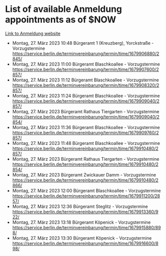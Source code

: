 # List of available Anmeldung appointments as of $NOW
[Link to Anmeldung website](https://service.berlin.de/terminvereinbarung/termin/tag.php?termin=1&anliegen[]=120686&dienstleisterlist=122210,122217,327316,122219,327312,122227,327314,122231,327346,122243,327348,122254,122252,329742,122260,329745,122262,329748,122271,327278,122273,327274,122277,327276,330436,122280,327294,122282,327290,122284,327292,122291,327270,122285,327266,122286,327264,122296,327268,150230,329760,122297,327286,122294,327284,122312,329763,122314,329775,122304,327330,122311,327334,122309,327332,317869,122281,327352,122279,329772,122283,122276,327324,122274,327326,122267,329766,122246,327318,122251,327320,122257,327322,122208,327298,122226,327300&herkunft=http%3A%2F%2Fservice.berlin.de%2Fdienstleistung%2F120686%2F)
- Montag, 27. März 2023 10:48 Bürgeramt 1 (Kreuzberg), Yorckstraße - Vorzugstermine https://service.berlin.de/terminvereinbarung/termin/time/1679906880/2845/
- Montag, 27. März 2023 11:00 Bürgeramt Blaschkoallee - Vorzugstermine https://service.berlin.de/terminvereinbarung/termin/time/1679907600/2857/
- Montag, 27. März 2023 11:12 Bürgeramt Blaschkoallee - Vorzugstermine https://service.berlin.de/terminvereinbarung/termin/time/1679908320/2857/
- Montag, 27. März 2023 11:24 Bürgeramt Blaschkoallee - Vorzugstermine https://service.berlin.de/terminvereinbarung/termin/time/1679909040/2857/
- Montag, 27. März 2023  Bürgeramt Rathaus Tiergarten - Vorzugstermine https://service.berlin.de/terminvereinbarung/termin/time/1679909040/2854/
- Montag, 27. März 2023 11:36 Bürgeramt Blaschkoallee - Vorzugstermine https://service.berlin.de/terminvereinbarung/termin/time/1679909760/2857/
- Montag, 27. März 2023 11:48 Bürgeramt Blaschkoallee - Vorzugstermine https://service.berlin.de/terminvereinbarung/termin/time/1679910480/2857/
- Montag, 27. März 2023  Bürgeramt Rathaus Tiergarten - Vorzugstermine https://service.berlin.de/terminvereinbarung/termin/time/1679910480/2854/
- Montag, 27. März 2023  Bürgeramt Zwickauer Damm - Vorzugstermine https://service.berlin.de/terminvereinbarung/termin/time/1679910480/2866/
- Montag, 27. März 2023 12:00 Bürgeramt Blaschkoallee - Vorzugstermine https://service.berlin.de/terminvereinbarung/termin/time/1679911200/2857/
- Montag, 27. März 2023 12:36 Bürgeramt Steglitz - Vorzugstermine https://service.berlin.de/terminvereinbarung/termin/time/1679913360/922/
- Montag, 27. März 2023 13:18 Bürgeramt Köpenick - Vorzugstermine https://service.berlin.de/terminvereinbarung/termin/time/1679915880/898/
- Montag, 27. März 2023 13:30 Bürgeramt Köpenick - Vorzugstermine https://service.berlin.de/terminvereinbarung/termin/time/1679916600/898/
